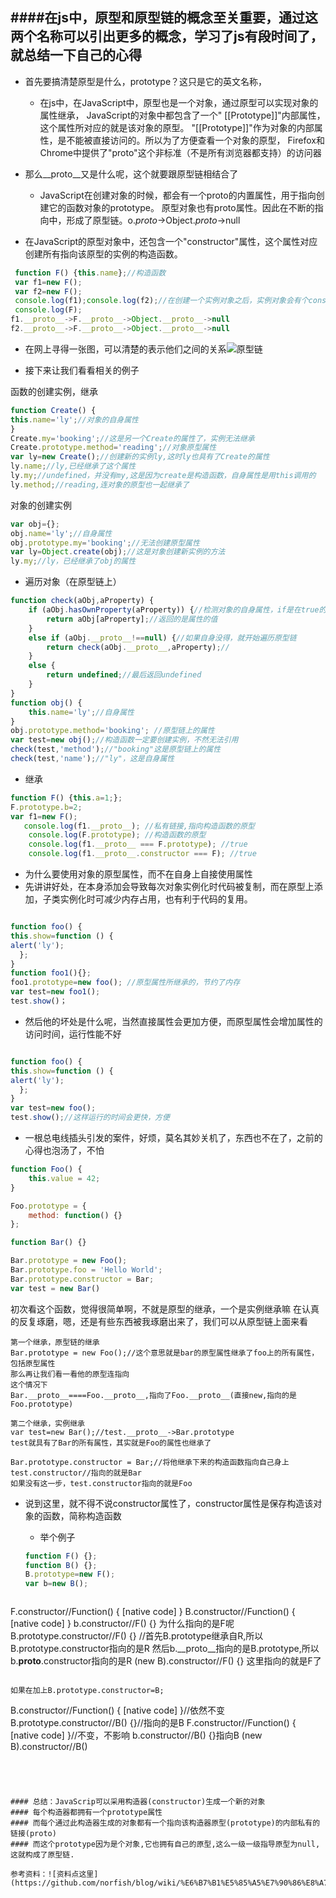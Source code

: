 ####在js中，原型和原型链的概念至关重要，通过这两个名称可以引出更多的概念，学习了js有段时间了，就总结一下自己的心得
----
* 首先要搞清楚原型是什么，prototype？这只是它的英文名称，
  * 在js中，在JavaScript中，原型也是一个对象，通过原型可以实现对象的属性继承，
  JavaScript的对象中都包含了一个" [[Prototype]]"内部属性，这个属性所对应的就是该对象的原型。 
  "[[Prototype]]"作为对象的内部属性，是不能被直接访问的。所以为了方便查看一个对象的原型，
  Firefox和Chrome中提供了"proto"这个非标准（不是所有浏览器都支持）的访问器
  
* 那么__proto__又是什么呢，这个就要跟原型链相结合了
   * JavaScript在创建对象的时候，都会有一个proto的内置属性，用于指向创建它的函数对象的prototype。
    原型对象也有proto属性。因此在不断的指向中，形成了原型链。o._proto_->Object._proto_->null

* 在JavaScript的原型对象中，还包含一个"constructor"属性，这个属性对应创建所有指向该原型的实例的构造函数。



```javascript
 function F() {this.name};//构造函数
 var f1=new F();
 var f2=new F();
 console.log(f1);console.log(f2);//在创建一个实例对象之后，实例对象会有个constructor属性，指向他的构造函数F
 console.log(F);
f1.__proto__->F.__proto__->Object.__proto__->null
f2.__proto__->F.__proto__->Object.__proto__->null
```

* 在网上寻得一张图，可以清楚的表示他们之间的关系![原型链](https://segmentfault.com/img/bVwFw5)

* 接下来让我们看看相关的例子

函数的创建实例，继承
```javascript
function Create() {
this.name='ly';//对象的自身属性
}
Create.my='booking';//这是另一个Create的属性了，实例无法继承
Create.prototype.method='reading';//对象原型属性
var ly=new Create();//创建新的实例ly,这时ly也具有了Create的属性
ly.name;//ly,已经继承了这个属性
ly.my;//undefined，并没有my,这是因为create是构造函数，自身属性是用this调用的
ly.method;//reading,连对象的原型也一起继承了
```

对象的创建实例
```javascript
var obj={};
obj.name='ly';//自身属性
obj.prototype.my='booking';//无法创建原型属性
var ly=Object.create(obj);//这是对象创建新实例的方法
ly.my;//ly，已经继承了obj的属性
```

* 遍历对象（在原型链上）

```javascript
function check(aObj,aProperty) {
	if (aObj.hasOwnProperty(aProperty)) {//检测对象的自身属性，if是在true的时候执行这个条件
		return aObj[aProperty];//返回的是属性的值
	}
	else if (aObj.__proto__!==null) {//如果自身没得，就开始遍历原型链
		return check(aObj.__proto__,aProperty);//
	}
	else {
		return undefined;//最后返回undefined
	}
}
function obj() {
	this.name='ly';//自身属性
}
obj.prototype.method='booking'; //原型链上的属性
var test=new obj();//构造函数一定要创建实例，不然无法引用
check(test,'method');//"booking"这是原型链上的属性
check(test,'name');//"ly"，这是自身属性
```

* 继承

```javascript
function F() {this.a=1;};
F.prototype.b=2;
var f1=new F();
   console.log(f1.__proto__); //私有链接,指向构造函数的原型
    console.log(F.prototype); //构造函数的原型
    console.log(f1.__proto__ === F.prototype); //true
    console.log(f1.__proto__.constructor === F); //true
```


* 为什么要使用对象的原型属性，而不在自身上自接使用属性
 * 先讲讲好处，在本身添加会导致每次对象实例化时代码被复制，而在原型上添加，子类实例化时可减少内存占用，也有利于代码的复用。 
```javascript

function foo() {
this.show=function () {
alert('ly');
  };
} 
function foo1(){};
foo1.prototype=new foo(); //原型属性所继承的，节约了内存
var test=new foo1();
test.show()；
```

 * 然后他的坏处是什么呢，当然直接属性会更加方便，而原型属性会增加属性的访问时间，运行性能不好
```javascript

function foo() {
this.show=function () {
alert('ly');
  };
} 
var test=new foo();
test.show();//这样运行的时间会更快，方便
```


* 一根总电线插头引发的案件，好烦，莫名其妙关机了，东西也不在了，之前的心得也泡汤了，不怕

```javascript
function Foo() {
    this.value = 42;
}

Foo.prototype = {
    method: function() {}
};

function Bar() {}

Bar.prototype = new Foo();
Bar.prototype.foo = 'Hello World';
Bar.prototype.constructor = Bar;
var test = new Bar() 
```

初次看这个函数，觉得很简单啊，不就是原型的继承，一个是实例继承嘛
在认真的反复琢磨，嗯，还是有些东西被我琢磨出来了，我们可以从原型链上面来看

```
第一个继承，原型链的继承
Bar.prototype = new Foo();//这个意思就是bar的原型属性继承了foo上的所有属性，包括原型属性
那么再让我们看一看他的原型连指向
这个情况下
Bar.__proto__====Foo.__proto__,指向了Foo.__proto__(直接new,指向的是Foo.prototype)
```

```
第二个继承，实例继承
var test=new Bar();//test.__proto__->Bar.prototype
test就具有了Bar的所有属性，其实就是Foo的属性也继承了
```

```
Bar.prototype.constructor = Bar;//将他继承下来的构造函数指向自己身上
test.constructor//指向的就是Bar
如果没有这一步，test.constructor指向的就是Foo
```

* 说到这里，就不得不说constructor属性了，constructor属性是保存构造该对象的函数，简称构造函数
  * 举个例子
  ```javascript
  function F() {};
  function B() {};
  B.prototype=new F();
  var b=new B();
  ```
  
  ```
F.constructor//Function() { [native code] }
B.constructor//Function() { [native code] }
b.constructor//F() {} 为什么指向的是F呢
B.prototype.constructor//F() {}  //首先B.prototype继承自R,所以B.prototype.constructor指向的是R
然后b.__proto__指向的是B.prototype,所以b.__proto__.constructor指向的是R
(new B).constructor//F() {} 这里指向的就是F了
 ```

如果在加上B.prototype.constructor=B;
```
B.constructor//Function() { [native code] }//依然不变
B.prototype.constructor//B() {}//指向的是B
F.constructor//Function() { [native code] }//不变，不影响
b.constructor//B() {}指向B
(new B).constructor//B()
```

 


#### 总结：JavaScrip可以采用构造器(constructor)生成一个新的对象
#### 每个构造器都拥有一个prototype属性
#### 而每个通过此构造器生成的对象都有一个指向该构造器原型(prototype)的内部私有的链接(proto)
#### 而这个prototype因为是个对象,它也拥有自己的原型,这么一级一级指导原型为null,这就构成了原型链.

参考资料：![资料点这里](https://github.com/norfish/blog/wiki/%E6%B7%B1%E5%85%A5%E7%90%86%E8%A7%A3JavaScrip%E9%9D%A2%E5%90%91%E5%AF%B9%E8%B1%A1%E5%92%8C%E5%8E%9F%E5%9E%8B%E7%BB%A7%E6%89%BF)
